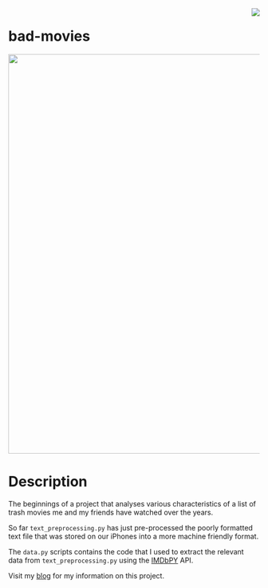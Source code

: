 <img src='https://i.imgur.com/vPLcIGF.png' align='right'>

# bad-movies

<p align="center">
  <img src="https://media.giphy.com/media/bbWHn9uZc0dxsWTm5E/giphy.gif" width='800'>
</p>

# Description
The beginnings of a project that analyses various characteristics of a list of trash movies me and my friends have watched over the years.

So far `text_preprocessing.py` has just pre-processed the poorly formatted text file that was stored on our iPhones into a more machine friendly format. 

The `data.py` scripts contains the code that I used to extract the relevant data from `text_preprocessing.py` using the [IMDbPY](https://imdbpy.github.io/) API.

Visit my [blog](https://kostyafarber.github.io/projects/bad-movies) for my information on this project.
